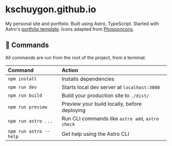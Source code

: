 # kschuygon.github.io

My personal site and portfolio. Built using Astro, TypeScript. Started with Astro's [portfolio template](https://github.com/withastro/astro/tree/latest/examples/portfolio?on=github). Icons adapted from [Phosporicons](https://phosphoricons.com/).

## 🧞 Commands

All commands are run from the root of the project, from a terminal:

| Command                | Action                                           |
| :--------------------- | :----------------------------------------------- |
| `npm install`          | Installs dependencies                            |
| `npm run dev`          | Starts local dev server at `localhost:3000`      |
| `npm run build`        | Build your production site to `./dist/`          |
| `npm run preview`      | Preview your build locally, before deploying     |
| `npm run astro ...`    | Run CLI commands like `astro add`, `astro check` |
| `npm run astro --help` | Get help using the Astro CLI                     |
